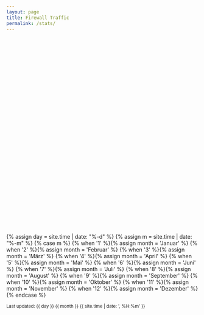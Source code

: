 ```yaml
---
layout: page
title: Firewall Traffic
permalink: /stats/
---
```


<script type="text/javascript" src="https://www.google.com/jsapi"></script>
<script type="text/javascript">
      google.load("visualization", "1.1", {packages:["bar"]});
      google.setOnLoadCallback(drawChart);
      function drawChart() {
                        var data = google.visualization.arrayToDataTable([
          ['Day', 'Traffic In [GB]', 'Traffic Out [GB]'],
{% for t in site.data.traffic %}['{{ t.logday }}', {{ t.gb_in | round: 2 }}, {{ t.gb_out | round: 2 }}], {% endfor %}
          ]);

        var options = {
          chart: {
            title: 'Daily Traffic'
          },
          isStacked: true,
          animation: {
            startup: true
          },
          bars: 'horizontal' // Required for Material Bar Charts.
        };

        var chart = new google.charts.Bar(document.getElementById('barchart_material'));

        chart.draw(data, options);
      }
    </script>

<div id="barchart_material" style="width: 900px; height: 500px;"></div>

{% assign day = site.time | date: "%-d" %}
{% assign m = site.time | date: "%-m" %}
{% case m %}
  {% when '1' %}{% assign month = 'Januar' %}
  {% when '2' %}{% assign month = 'Februar' %}
  {% when '3' %}{% assign month = 'M&auml;rz' %}
  {% when '4' %}{% assign month = 'April' %}
  {% when '5' %}{% assign month = 'Mai' %}
  {% when '6' %}{% assign month = 'Juni' %}
  {% when '7' %}{% assign month = 'Juli' %}
  {% when '8' %}{% assign month = 'August' %}
  {% when '9' %}{% assign month = 'September' %}
  {% when '10' %}{% assign month = 'Oktober' %}
  {% when '11' %}{% assign month = 'November' %}
  {% when '12' %}{% assign month = 'Dezember' %}
{% endcase %}

<small>Last updated: {{ day }} {{ month }} {{ site.time | date: ', %H:%m' }} </small>


